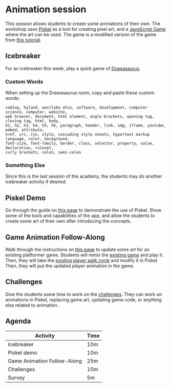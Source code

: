 # Animation session
This session allows students to create some animations of their own. The workshop uses [Piskel](https://www.piskelapp.com) as a tool for creating pixel art, and a [JavaScript Game](https://glitch.com/edit/#!/platformer-hacker) where the art can be used. The game is a modified version of the game from [this tutorial](https://mozdevs.github.io/html5-games-workshop/).

## Icebreaker
For an icebreaker this week, play a quick game of [Drawasaurus](../Icebreakers/DrawasaurusIcebreaker.md).

### Custom Words
When setting up the Drawasaurus room, copy and paste these custom words:

```
coding, hyland, westlake ohio, software, development, computer science, computer, website,
web browser, document, html element, angle brackets, opening tag, closing tag, html, body,
h1, h2, h3, h4, h5, h6, paragraph, header, link, img, iframe, youtube, embed, attribute,
href, src, css, style, cascading style sheets, hypertext markup language, color, background,
font-size, font-family, border, class, selector, property, value, declaration, ruleset,
curly brackets, colon, semi-colon
```

### Something Else
Since this is the last session of the academy, the students may do another icebreaker activity if desired.

## Piskel Demo
Go through the guide on [this page](PiskelDemo.md) to demonstrate the use of Piskel. Show some of the tools and capabilities of the app, and allow the students to create some art of their own after introducing the concepts.

## Game Animation Follow-Along
Walk through the instructions on [this page](GameAnimation.md) to update some art for an existing platformer game. Students will remix the [existing game](https://glitch.com/edit/#!/platformer-hacker) and play it. Then, they  will take the [existing player walk cycle](https://www.piskelapp.com/p/agxzfnBpc2tlbC1hcHByEwsSBlBpc2tlbBiAgOD48dSaCgw/edit) and modify it in Piskel. Then, they will put the updated player animation in the game.

## Challenges
Give the students some time to work on the [challenges](AnimationChallenges.md). They can work on animations in Piskel, replacing game art, updating game code, or anything else related to animation. 

## Agenda

| Activity | Time |
|-|-|
| Icebreaker | 10m |
| Piskel demo | 10m |
| Game Animation Follow-Along | 25m |
| Challenges | 10m |
| Survey | 5m |
